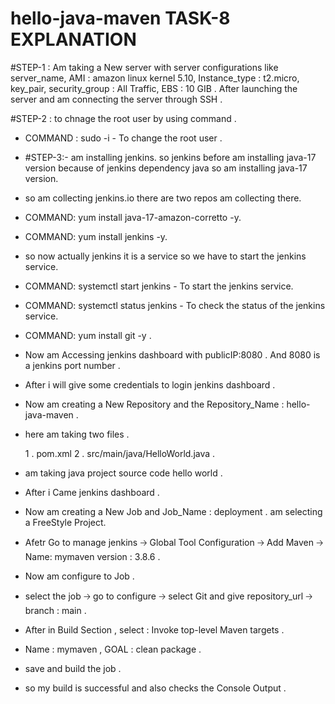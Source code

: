 # hello-java-maven   TASK-8  EXPLANATION 

#STEP-1 : Am taking a New server with server configurations like server_name, AMI : amazon linux kernel 5.10, Instance_type : t2.micro, key_pair, security_group : All Traffic, EBS : 10 GIB .  After launching the server and am connecting the server through SSH .

#STEP-2 : to chnage the root user by using command .

- COMMAND : sudo -i - To change the root user .

- #STEP-3:- am installing jenkins. so jenkins before am installing java-17 version because of jenkins dependency java so am installing java-17 version.

- so am collecting jenkins.io there are two repos am collecting there.

- COMMAND: yum install java-17-amazon-corretto -y.

- COMMAND: yum install jenkins -y.

- so now actually jenkins it is a service so we have to start the jenkins service.

- COMMAND: systemctl start jenkins - To start the jenkins service.

- COMMAND: systemctl status jenkins - To check the status of the jenkins service.

- COMMAND: yum install git -y .

- Now am Accessing jenkins dashboard with publicIP:8080 . And 8080 is a jenkins port number .

- After i will give some credentials to login jenkins dashboard .

- Now am creating a New Repository and the Repository_Name : hello-java-maven .

- here am taking two files .

   1 . pom.xml
   2 . src/main/java/HelloWorld.java .

- am taking java project source code hello world .

- After i Came jenkins dashboard .

- Now am creating a New Job and Job_Name : deployment . am selecting a FreeStyle Project.

- Afetr Go to manage jenkins 🡢 Global Tool Configuration 🡢 Add Maven 🡢 Name: mymaven   version : 3.8.6 .

- Now am configure to Job .

- select the job 🡢 go to configure 🡢 select Git and give repository_url 🡢 branch : main .

- After in Build Section , select : Invoke top-level Maven targets .

- Name : mymaven  ,  GOAL : clean package .

- save and build the job .

- so my build is successful and also checks the Console Output .
